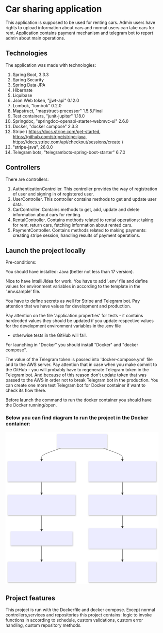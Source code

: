 # Car sharing application
This application is supposed to be used for renting cars.
Admin users have rights to upload information about cars and normal users can take cars for rent.
Application contains payment mechanism and telegram bot to report admin about main operations.

## Technologies
The application was made with technologies:
1. Spring Boot, 3.3.3
2. Spring Security
3. Spring Data JPA
4. Hibernate
5. Liquibase
6. Json Web token, "jjwt-api" 0.12.0
7. Lombok, "lombok" 0.2.0
8. Mapstruct, "mapstruct-processor" 1.5.5.Final
9. Test containers, "junit-jupiter" 1.18.0
10. Springdoc, "springdoc-openapi-starter-webmvc-ui" 2.6.0
11. Docker, "docker compose" 2.3.3
12. Stripe (
    https://docs.stripe.com/get-started,
    https://github.com/stripe/stripe-java,
    https://docs.stripe.com/api/checkout/sessions/create
    )
13. "stripe-java", 26.0.0
14. Telegram bots, "telegrambots-spring-boot-starter" 6.7.0

## Controllers
There are controllers:
1. AuthenticationController. This controller provides the way of registration of user and signing in of registered user.
2. UserController. This controller contains methods to get and update user data.
3. CarController. Contains methods to get, add, update and delete information about cars for renting.
4. RentalController. Contains methods related to rental operations: taking for rent, return cars, fetching information
   about rented cars.
5. PaymentController. Contains methods related to making payments: creating stripe session, handling results of
   payment operations.

## Launch the project locally
Pre-conditions:

You should have installed: Java (better not less than 17 version).

Nice to have IntelliJIdea for work. You have to add '.env' file and define values for environment variables
in according to the template in the '.env.sample' file.

You have to define secrets as well for Stripe and Telegram bot. Pay attention that we have values for development and
production.

Pay attention on the file 'application.properties' for tests - it contains hardcoded values they should be updated if you
update respective values for the development environment variables in the .env file
- otherwise tests in the GitHub will fall.

For launching in "Docker" you should install "Docker" and "docker compose".

The value of the Telegram token is passed into 'docker-compose.yml' file and to the AWS server.
Pay attention that in case when you make commit to the GitHub - you will probably have to regenerate Telegram token in
the Telegram bot. And because of this reason don't update token that was passed to the AWS in order not to break
Telegram bot in the production. You can create one more test Telegram bot for Docker container if want to check its
flow there.

Before launch the command to run the docker container you should have the Docker running/open.

### Below you can find diagram to run the project in the Docker container:
![Server Flow Diagram](src/main/java/com/example/carsharingapp/assets/launch-app-diagram.svg)

## Project features
This project is run with the Dockerfile and docker compose.
Except normal controllers,services and repositories this project contains: logic to invoke functions in according to
schedule, custom validations, custom error handling, custom repository methods.
